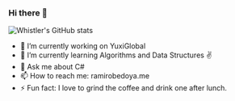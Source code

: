 ### Hi there 👋

![Whistler's GitHub stats](https://github-readme-stats.vercel.app/api?username=whistler092&show_icons=true&theme=radical)


- 🔭 I’m currently working on YuxiGlobal
- 🌱 I’m currently learning Algorithms and Data Structures ✌
- 💬 Ask me about C#
- 📫 How to reach me: ramirobedoya.me
- ⚡ Fun fact: I love to grind the coffee and drink one after lunch.

<!--
**Whistler092/Whistler092** is a ✨ _special_ ✨ repository because its `README.md` (this file) appears on your GitHub profile.




Here are some ideas to get you started:

- 🔭 I’m currently working on ...
- 🌱 I’m currently learning ...
- 👯 I’m looking to collaborate on ...
- 🤔 I’m looking for help with ...
- 💬 Ask me about ...
- 📫 How to reach me: ...
- 😄 Pronouns: ...
- ⚡ Fun fact: ...
-->
